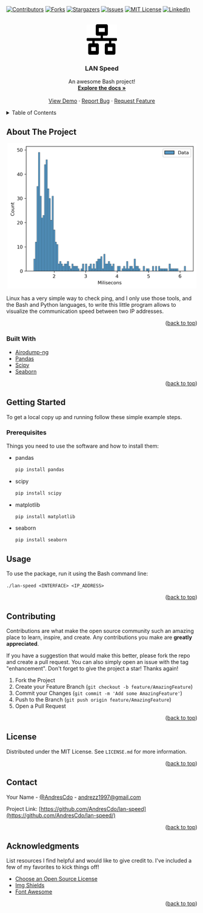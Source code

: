 <div id="top"></div>

[![Contributors][contributors-shield]][contributors-url]
[![Forks][forks-shield]][forks-url]
[![Stargazers][stars-shield]][stars-url]
[![Issues][issues-shield]][issues-url]
[![MIT License][license-shield]][license-url]
[![LinkedIn][linkedin-shield]][linkedin-url]



<!-- PROJECT LOGO -->
<br />
<div align="center">
  <a href="https://github.com/AndresCdo/lan-speed">
    <img src="images/logo.svg" alt="Logo" width="80" height="80">
  </a>

  <h3 align="center">LAN Speed</h3>

  <p align="center">
    An awesome Bash project!
    <br />
    <a href="https://github.com/AndresCdo/lan-speed"><strong>Explore the docs »</strong></a>
    <br />
    <br />
    <a href="https://github.com/AndresCdo/lan-speed">View Demo</a>
    ·
    <a href="https://github.com/AndresCdo/lan-speed/issues">Report Bug</a>
    ·
    <a href="https://github.com/AndresCdo/lan-speed/issues">Request Feature</a>
  </p>
</div>



<!-- TABLE OF CONTENTS -->
<details>
  <summary>Table of Contents</summary>
  <ol>
    <li>
      <a href="#about-the-project">About The Project</a>
      <ul>
        <li><a href="#built-with">Built With</a></li>
      </ul>
    </li>
    <li>
      <a href="#getting-started">Getting Started</a>
      <ul>
        <li><a href="#prerequisites">Prerequisites</a></li>
      </ul>
    </li>
    <li><a href="#usage">Usage</a></li>
    <li><a href="#contributing">Contributing</a></li>
    <li><a href="#license">License</a></li>
    <li><a href="#contact">Contact</a></li>
    <li><a href="#acknowledgments">Acknowledgments</a></li>
  </ol>
</details>



<!-- ABOUT THE PROJECT -->
## About The Project
<p align="center">
  <img src="images/plot.png" alt="Plot" width="500"/>
</p>

Linux has a very simple way to check ping, and I only use those tools, and the Bash and Python languages, to write this little program allows to visualize the communication speed between two IP addresses.

<p align="right">(<a href="#top">back to top</a>)</p>



### Built With

* [Airodump-ng](https://www.aircrack-ng.org/doku.php?id=airodump-ng/)
* [Pandas](https://pandas.pydata.org/)
* [Scipy](https://www.scipy.org/)
* [Seaborn](https://seaborn.pydata.org/)

<p align="right">(<a href="#top">back to top</a>)</p>



<!-- GETTING STARTED -->
## Getting Started

To get a local copy up and running follow these simple example steps.

### Prerequisites

Things you need to use the software and how to install them:
* pandas
  ```sh
  pip install pandas
  ```
* scipy
  ```sh
  pip install scipy
  ```
* matplotlib
  ```sh
  pip install matplotlib
  ```
* seaborn
  ```sh
  pip install seaborn
  ```

<!-- USAGE EXAMPLES -->
## Usage

To use the package, run it using the Bash command line:

`./lan-speed <INTERFACE> <IP_ADDRESS>`

<p align="right">(<a href="#top">back to top</a>)</p>


<!-- CONTRIBUTING -->
## Contributing

Contributions are what make the open source community such an amazing place to learn, inspire, and create. Any contributions you make are **greatly appreciated**.

If you have a suggestion that would make this better, please fork the repo and create a pull request. You can also simply open an issue with the tag "enhancement".
Don't forget to give the project a star! Thanks again!

1. Fork the Project
2. Create your Feature Branch (`git checkout -b feature/AmazingFeature`)
3. Commit your Changes (`git commit -m 'Add some AmazingFeature'`)
4. Push to the Branch (`git push origin feature/AmazingFeature`)
5. Open a Pull Request

<p align="right">(<a href="#top">back to top</a>)</p>



<!-- LICENSE -->
## License

Distributed under the MIT License. See `LICENSE.md` for more information.

<p align="right">(<a href="#top">back to top</a>)</p>



<!-- CONTACT -->
## Contact

Your Name - [@AndresCdo](https://twitter.com/AndresCdo) - andrezz1997@gmail.com

Project Link: [https://github.com/AndresCdo/lan-speed](https://github.com/AndresCdo/lan-speed/)

<p align="right">(<a href="#top">back to top</a>)</p>



<!-- ACKNOWLEDGMENTS -->
## Acknowledgments

List resources I find helpful and would like to give credit to. I've included a few of my favorites to kick things off!

* [Choose an Open Source License](https://choosealicense.com)
* [Img Shields](https://shields.io)
* [Font Awesome](https://fontawesome.com)

<p align="right">(<a href="#top">back to top</a>)</p>



<!-- MARKDOWN LINKS & IMAGES -->
<!-- https://www.markdownguide.org/basic-syntax/#reference-style-links -->
[contributors-shield]: https://img.shields.io/github/contributors/AndresCdo/lan-speed.svg?style=for-the-badge
[contributors-url]: https://github.com/AndresCdo/lan-speed/graphs/contributors
[forks-shield]: https://img.shields.io/github/forks/AndresCdo/lan-speed.svg?style=for-the-badge
[forks-url]: https://github.com/AndresCdo/lan-speed/network/members
[stars-shield]: https://img.shields.io/github/stars/AndresCdo/lan-speed.svg?style=for-the-badge
[stars-url]: https://github.com/AndresCdo/lan-speed/stargazers
[issues-shield]: https://img.shields.io/github/issues/AndresCdo/lan-speed.svg?style=for-the-badge
[issues-url]: https://github.com/AndresCdo/lan-speed/issues
[license-shield]: https://img.shields.io/github/license/AndresCdo/lan-speed.svg?style=for-the-badge
[license-url]: https://github.com/AndresCdo/lan-speed/blob/master/LICENSE.md
[linkedin-shield]: https://img.shields.io/badge/-LinkedIn-black.svg?style=for-the-badge&logo=linkedin&colorB=555
[linkedin-url]: https://www.linkedin.com/in/andres-felipe-caicedo-utengo-b8b3121ba/
[product-screenshot]: images/plot.png

